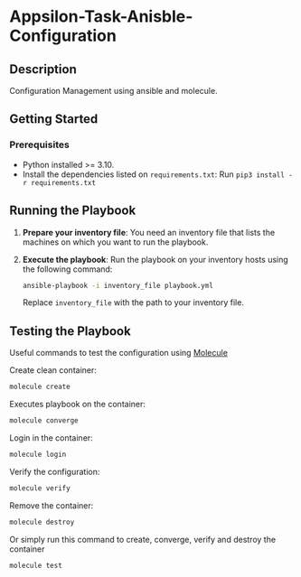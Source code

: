 # Appsilon-Task-Anisble-Configuration

## Description

Configuration Management using ansible and molecule. 

## Getting Started

### Prerequisites

- Python installed >= 3.10.
- Install the dependencies listed on `requirements.txt`: Run `pip3 install -r requirements.txt`

## Running the Playbook
1. **Prepare your inventory file**: You need an inventory file that lists the machines on which you want to run the playbook. 

2. **Execute the playbook**: Run the playbook on your inventory hosts using the following command:

   ```bash
   ansible-playbook -i inventory_file playbook.yml
   ```

   Replace `inventory_file` with the path to your inventory file.
## Testing the Playbook

Useful commands to test the configuration using [Molecule](https://ansible.readthedocs.io/projects/molecule/getting-started/)

Create clean container:

```bash
molecule create
```

Executes playbook on the container:

```bash
molecule converge
```
Login in the container:

```bash
molecule login
```
Verify the configuration:

```bash
molecule verify
```
Remove the container:

```bash
molecule destroy
```

Or simply run this command to create, converge, verify and destroy the container
```bash
molecule test
```